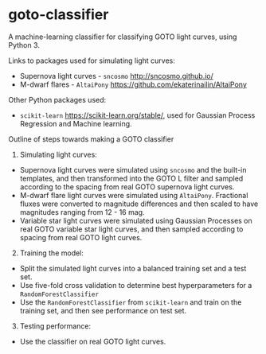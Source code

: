# goto-classifier
A machine-learning classifier for classifying GOTO light curves, using Python 3.

Links to packages used for simulating light curves:
- Supernova light curves - `sncosmo` http://sncosmo.github.io/
- M-dwarf flares - `AltaiPony` https://github.com/ekaterinailin/AltaiPony

Other Python packages used:
 - `scikit-learn` https://scikit-learn.org/stable/, used for Gaussian Process Regression and Machine learning.
 
 Outline of steps towards making a GOTO classifier
 
 1. Simulating light curves:
  - Supernova light curves were simulated using `sncosmo` and the built-in templates, and then transformed into the GOTO L filter and sampled according to the spacing from real GOTO supernova light curves.
  - M-dwarf flare light curves were simulated using `AltaiPony`. Fractional fluxes were converted to magnitude differences and then scaled to have magnitudes ranging from 12 - 16 mag.
  - Variable star light curves were simulated using Gaussian Processes on real GOTO variable star light curves, and then sampled according to spacing from real GOTO light curves.
  
 2. Training the model:
  - Split the simulated light curves into a balanced training set and a test set.
  - Use five-fold cross validation to determine best hyperparameters for a `RandomForestClassifier`
  - Use the `RandomForestClassifier` from `scikit-learn` and train on the training set, and then see performance on test set.
 
 3. Testing performance:
  - Use the classifier on real GOTO light curves.
